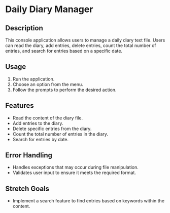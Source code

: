 # Daily Diary Manager

## Description
This console application allows users to manage a daily diary text file. Users can read the diary, add entries, delete entries, count the total number of entries, and search for entries based on a specific date.

## Usage
1. Run the application.
2. Choose an option from the menu.
3. Follow the prompts to perform the desired action.

## Features
- Read the content of the diary file.
- Add entries to the diary.
- Delete specific entries from the diary.
- Count the total number of entries in the diary.
- Search for entries by date.

## Error Handling
- Handles exceptions that may occur during file manipulation.
- Validates user input to ensure it meets the required format.

## Stretch Goals
- Implement a search feature to find entries based on keywords within the content.
